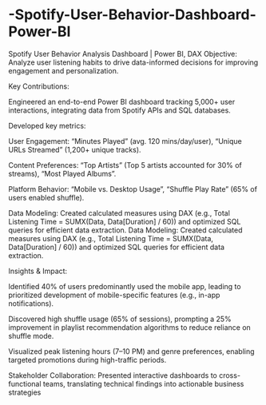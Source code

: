 # -Spotify-User-Behavior-Dashboard-Power-BI

Spotify User Behavior Analysis Dashboard | Power BI, DAX
Objective: Analyze user listening habits to drive data-informed decisions for improving engagement and personalization.

Key Contributions:

Engineered an end-to-end Power BI dashboard tracking 5,000+ user interactions, integrating data from Spotify APIs and SQL databases.

Developed key metrics:

User Engagement: “Minutes Played” (avg. 120 mins/day/user), “Unique URLs Streamed” (1,200+ unique tracks).

Content Preferences: “Top Artists” (Top 5 artists accounted for 30% of streams), “Most Played Albums”.

Platform Behavior: “Mobile vs. Desktop Usage”, “Shuffle Play Rate” (65% of users enabled shuffle).

Data Modeling: Created calculated measures using DAX (e.g., Total Listening Time = SUMX(Data, Data[Duration] / 60)) and optimized SQL queries for efficient data extraction.
Data Modeling: Created calculated measures using DAX (e.g., Total Listening Time = SUMX(Data, Data[Duration] / 60)) and optimized SQL queries for efficient data extraction.

Insights & Impact:

Identified 40% of users predominantly used the mobile app, leading to prioritized development of mobile-specific features (e.g., in-app notifications).

Discovered high shuffle usage (65% of sessions), prompting a 25% improvement in playlist recommendation algorithms to reduce reliance on shuffle mode.

Visualized peak listening hours (7–10 PM) and genre preferences, enabling targeted promotions during high-traffic periods.

Stakeholder Collaboration: Presented interactive dashboards to cross-functional teams, translating technical findings into actionable business strategies
